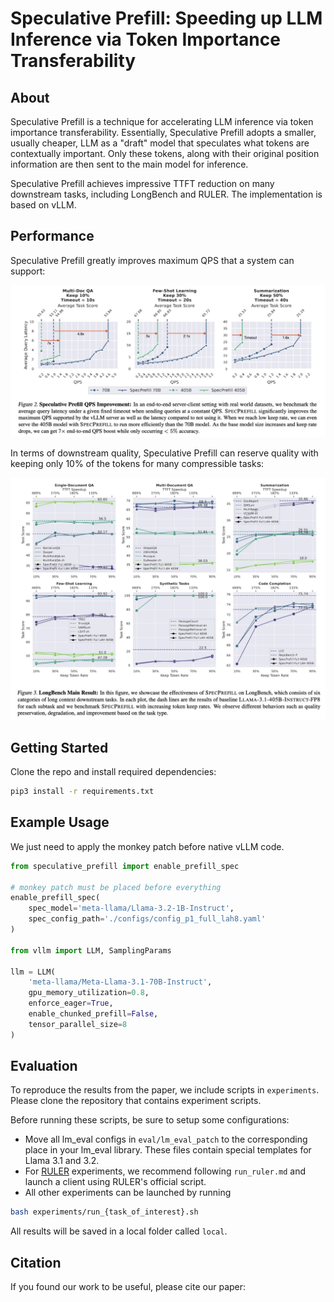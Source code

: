 # Speculative Prefill: Speeding up LLM Inference via Token Importance Transferability

## About
Speculative Prefill is a technique for accelerating LLM inference via token importance transferability. Essentially, Speculative Prefill adopts a smaller, usually cheaper, LLM as a "draft" model that speculates what tokens are contextually important. Only these tokens, along with their original position information are then sent to the main model for inference. 

Speculative Prefill achieves impressive TTFT reduction on many downstream tasks, including LongBench and RULER. The implementation is based on vLLM. 

## Performance
Speculative Prefill greatly improves maximum QPS that a system can support: 

![image](./figs/qps.jpg?raw=true)

In terms of downstream quality, Speculative Prefill can reserve quality with keeping only 10% of the tokens for many compressible tasks: 

![image](./figs/longbench.jpg?raw=true)

## Getting Started
Clone the repo and install required dependencies: 
```bash
pip3 install -r requirements.txt
```

## Example Usage
We just need to apply the monkey patch before native vLLM code. 
```python
from speculative_prefill import enable_prefill_spec

# monkey patch must be placed before everything
enable_prefill_spec(
    spec_model='meta-llama/Llama-3.2-1B-Instruct', 
    spec_config_path='./configs/config_p1_full_lah8.yaml'
)

from vllm import LLM, SamplingParams

llm = LLM(
    'meta-llama/Meta-Llama-3.1-70B-Instruct', 
    gpu_memory_utilization=0.8, 
    enforce_eager=True, 
    enable_chunked_prefill=False, 
    tensor_parallel_size=8
)
```

## Evaluation
To reproduce the results from the paper, we include scripts in `experiments`. Please clone the repository that contains experiment scripts. 

Before running these scripts, be sure to setup some configurations: 

* Move all lm_eval configs in `eval/lm_eval_patch` to the corresponding place in your lm_eval library. These files contain special templates for Llama 3.1 and 3.2.
* For [RULER](https://github.com/NVIDIA/RULER/tree/main) experiments, we recommend following `run_ruler.md` and launch a client using RULER's official script.
* All other experiments can be launched by running
```bash
bash experiments/run_{task_of_interest}.sh
```

All results will be saved in a local folder called `local`. 


## Citation
If you found our work to be useful, please cite our paper: 
